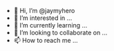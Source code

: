 - 👋 Hi, I’m @jaymyhero
- 👀 I’m interested in ...
- 🌱 I’m currently learning ...
- 💞️ I’m looking to collaborate on ...
- 📫 How to reach me ...

<!---
jaymyhero/jaymyhero is a ✨ special ✨ repository because its `README.md` (this file) appears on your GitHub profile.
You can click the Preview link to take a look at your changes.
--->
